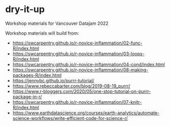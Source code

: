 # dry-it-up
Workshop materials for Vancouver Datajam 2022


Workshop materials will build from:
 - https://swcarpentry.github.io/r-novice-inflammation/02-func-R/index.html
- https://swcarpentry.github.io/r-novice-inflammation/03-loops-R/index.html
- https://swcarpentry.github.io/r-novice-inflammation/04-cond/index.html
- https://swcarpentry.github.io/r-novice-inflammation/08-making-packages-R/index.html
 - https://jennybc.github.io/purrr-tutorial/
- https://www.rebeccabarter.com/blog/2019-08-19_purrr/
- https://www.r-bloggers.com/2020/05/one-stop-tutorial-on-purrr-package-in-r/
- https://swcarpentry.github.io/r-novice-inflammation/07-knitr-R/index.html
- https://www.earthdatascience.org/courses/earth-analytics/automate-science-workflows/write-efficient-code-for-science-r/
